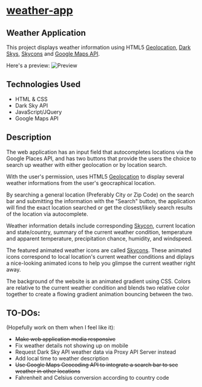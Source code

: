 # [weather-app](https://jacob-song.github.io/weather-app/)

## Weather Application 

This project displays weather information using HTML5 [Geolocation](https://developer.mozilla.org/en-US/docs/Web/API/Navigator/geolocation), [Dark Skys](https://darksky.net/dev/), [Skycons](https://darkskyapp.github.io/skycons/) and [Google Maps API](https://developers.google.com/maps/documentation/).

Here's a preview:
![Preview](https://i.imgur.com/DZyTUIm.gif)

## Technologies Used
* HTML & CSS
* Dark Sky API
* JavaScript/JQuery
* Google Maps API

## Description

The web application has an input field that autocompletes locations via the Google Places API, and has two buttons that provide the users the choice to search up weather with either geolocation or by location search.

With the user's permission, uses HTML5 [Geolocation](https://developer.mozilla.org/en-US/docs/Web/API/Navigator/geolocation) to display several weather informations from the user's geocraphical location. 

By searching a general location (Preferably City or Zip Code) on the search bar and submitting the information with the "Search" button,
the application will find the exact location searched or get the closest/likely search results of the location via autocomplete. 

Weather information details include corresponding [Skycon](https://darkskyapp.github.io/skycons/), current location and state/country, summary of the current weather condition, temperature and apparent temperature, precipitation chance, humidity, and windspeed.

The featured animated weather icons are called [Skycons](https://darkskyapp.github.io/skycons/). These animated icons correspond to local location's current weather conditions and diplays a nice-looking animated icons to help you glimpse the current weather right away. 

The background of the website is an animated gradient using CSS. Colors are relative to the current weather condition and blends two relative color together to create a flowing gradient animation bouncing between the two.

## TO-DOs:
(Hopefully work on them when I feel like it): 
* ~~Make web application media responsive~~
* Fix weather details not showing up on mobile
* Request Dark Sky API weather data via Proxy API Server instead
* Add local time to weather description
* ~~Use Google Maps Geocoding API to integrate a search bar to see weather in other locations~~
* Fahrenheit and Celsius conversion according to country code

